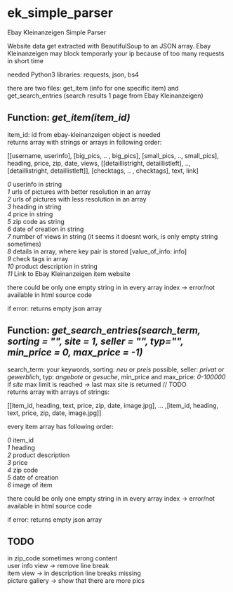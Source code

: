 # ek_simple_parser
Ebay Kleinanzeigen Simple Parser  

Website data get extracted with BeautifulSoup to an JSON array. Ebay Kleinanzeigen may block temporarly your ip because of too many requests in short time  

needed Python3 libraries: requests, json, bs4  

there are two files: get_item (info for one specific item) and get_search_entries (search results 1 page from Ebay Kleinanzeigen)

## Function: *get_item(item_id)*

item_id: id from ebay-kleinanzeigen object is needed  
returns array with strings or arrays in following order:  

[[username, userinfo], [big_pics, .. , big_pics], [small_pics, .., small_pics], heading, price, zip, date, views, [[detaillistright, detaillistleft], .., [detaillistright, detaillistleft]], [checktags, .. , checktags], text, link]  

*0* userinfo in string  
*1* urls of pictures with better resolution in an array  
*2* urls of pictures with less resolution in an array  
*3* heading in string  
*4* price in string  
*5* zip code as string  
*6* date of creation in string  
*7* number of views in string (it seems it doesnt work, is only empty string sometimes)  
*8* details in array, where key pair is stored [value_of_info: info]  
*9* check tags in array  
*10* product description in string  
*11* Link to Ebay Kleinanzeigen item website  

there could be only one empty string in in every array index -> error/not available in html source code  

if error: returns empty json array  

## Function: *get_search_entries(search_term, sorting = "", site = 1, seller = "", typ="", min_price = 0, max_price = -1)*

search_term: your keywords, sorting: *neu* or *preis* possible, seller: *privat* or *gewerblich*, typ: *angebote* or *gesuche*, min_price and max_price: *0-100000*  
if *site* max limit is reached -> last max site is returned // TODO  
returns array with arrays of strings:  

[[item_id, heading, text, price, zip, date, image.jpg], ... ,[item_id, heading, text, price, zip, date, image.jpg]]  

every item array has following order:  

*0* item_id  
*1* heading  
*2* product description  
*3* price  
*4* zip code  
*5* date of creation  
*6* image of item  

there could be only one empty string in in every array index -> error/not available in html source code  

if error: returns empty json array

## TODO

in zip_code sometimes wrong content  
user info view -> remove line break  
item view -> in description line breaks missing  
picture gallery -> show that there are more pics  
